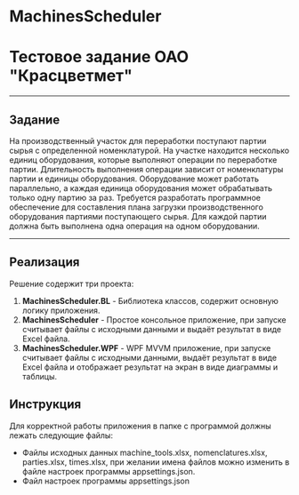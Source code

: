 # MachinesScheduler
# Тестовое задание ОАО "Красцветмет"
* * *
## Задание
  На производственный участок для переработки поступают партии сырья с определенной номенклатурой. На участке находится несколько единиц оборудования, которые выполняют операции по переработке партии. Длительность выполнения операции зависит от номенклатуры партии и единицы оборудования. Оборудование может работать параллельно, а каждая единица оборудования может обрабатывать только одну партию за раз.
Требуется разработать программное обеспечение для составления плана загрузки производственного оборудования партиями поступающего сырья. Для каждой партии должна быть выполнена одна операция на одном оборудовании. 
* * *
## Реализация
Решение содержит три проекта:
1. **MachinesScheduler.BL** - Библиотека классов, содержит основную логику приложения.  
2. **MachinesScheduler** - Простое консольное приложение, при запуске считывает файлы с исходными данными и выдаёт результат в виде Excel файла.
3. **MachinesScheduler.WPF** - WPF MVVM приложение, при запуске считывает файлы с исходными данными, выдаёт результат в виде Excel файла и отображает результат на экран в виде диаграммы и таблицы.
## Инструкция
Для корректной работы приложения в папке с программой должны лежать следующие файлы:
+ Файлы исходных данных machine_tools.xlsx, nomenclatures.xlsx, parties.xlsx, times.xlsx, при желании имена файлов можно изменить в файле настроек программы appsettings.json.
+ Файл настроек программы appsettings.json
